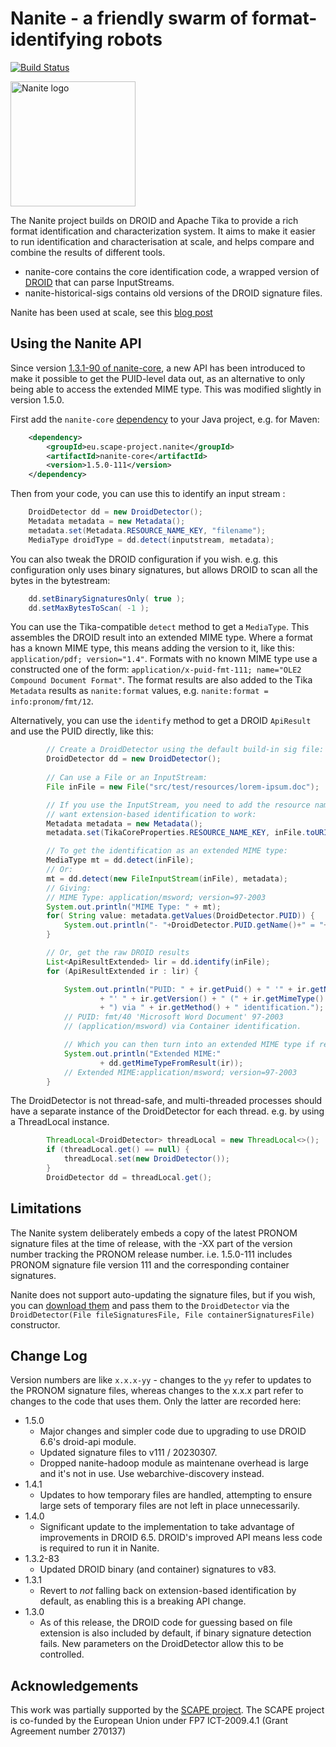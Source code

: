 Nanite - a friendly swarm of format-identifying robots
======================================================

[![Build Status](https://travis-ci.org/openpreserve/nanite.png?branch=master)](https://travis-ci.org/openpreserve/nanite)

<img src="https://github.com/openplanets/nanite/raw/master/docs/nanite_logo.png" alt="Nanite logo" width="200px" />

The Nanite project builds on DROID and Apache Tika to provide a rich format identification and characterization system. It aims to make it easier to run identification and characterisation at scale, and helps compare and combine the results of different tools.

* nanite-core contains the core identification code, a wrapped version of [DROID](https://github.com/digital-preservation/droid) that can parse InputStreams.
* nanite-historical-sigs contains old versions of the DROID signature files.

Nanite has been used at scale, see this [blog post](http://www.openplanetsfoundation.org/blogs/2014-05-28-weekend-nanite)

Using the Nanite API
--------------------

Since version [1.3.1-90 of nanite-core](http://search.maven.org/#artifactdetails|eu.scape-project.nanite|nanite-core|1.3.1-90|jar), a new API has been introduced to make it possible to get the PUID-level data out, as an alternative to only being able to access the extended MIME type. This was modified slightly in version 1.5.0.

First add the ```nanite-core``` [dependency](http://search.maven.org/#artifactdetails|eu.scape-project.nanite|nanite-core|1.5.0-111|jar) to your Java project, e.g. for Maven:

```xml
    <dependency>
        <groupId>eu.scape-project.nanite</groupId>
        <artifactId>nanite-core</artifactId>
        <version>1.5.0-111</version>
    </dependency>
```

Then from your code, you can use this to identify an input stream :

```java
    DroidDetector dd = new DroidDetector();
    Metadata metadata = new Metadata();
    metadata.set(Metadata.RESOURCE_NAME_KEY, "filename");
    MediaType droidType = dd.detect(inputstream, metadata);
```

You can also tweak the DROID configuration if you wish. e.g. this configuration only uses binary signatures, but allows DROID to scan all the bytes in the bytestream:

```java
    dd.setBinarySignaturesOnly( true );
    dd.setMaxBytesToScan( -1 );
```

You can use the Tika-compatible `detect` method to get a `MediaType`. This assembles the DROID result into an extended MIME type.  Where a format has a known MIME type, this means adding the version to it, like this: `application/pdf; version="1.4"`. Formats with no known MIME type use a constructed one of the form: `application/x-puid-fmt-111; name="OLE2 Compound Document Format"`. The format results are also added to the Tika `Metadata` results as `nanite:format` values, e.g. `nanite:format = info:pronom/fmt/12`.

Alternatively, you can use the `identify` method to get a DROID `ApiResult` and use the PUID directly, like this:

```java
        // Create a DroidDetector using the default build-in sig file:
        DroidDetector dd = new DroidDetector();
        
		// Can use a File or an InputStream:
		File inFile = new File("src/test/resources/lorem-ipsum.doc");

		// If you use the InputStream, you need to add the resource name if you
		// want extension-based identification to work:
		Metadata metadata = new Metadata();
		metadata.set(TikaCoreProperties.RESOURCE_NAME_KEY, inFile.toURI().toString());

		// To get the identification as an extended MIME type:
		MediaType mt = dd.detect(inFile);
		// Or:
		mt = dd.detect(new FileInputStream(inFile), metadata);
		// Giving:
		// MIME Type: application/msword; version=97-2003
		System.out.println("MIME Type: " + mt);
		for( String value: metadata.getValues(DroidDetector.PUID)) {
			System.out.println("- "+DroidDetector.PUID.getName()+" = "+ value);
		}

		// Or, get the raw DROID results
		List<ApiResultExtended> lir = dd.identify(inFile);
		for (ApiResultExtended ir : lir) {

			System.out.println("PUID: " + ir.getPuid() + " '" + ir.getName()
					+ "' " + ir.getVersion() + " (" + ir.getMimeType()
					+ ") via " + ir.getMethod() + " identification.");
			// PUID: fmt/40 'Microsoft Word Document' 97-2003
			// (application/msword) via Container identification.

			// Which you can then turn into an extended MIME type if required:
			System.out.println("Extended MIME:"
					+ dd.getMimeTypeFromResult(ir));
			// Extended MIME:application/msword; version=97-2003
		}    
```

The DroidDetector is not thread-safe, and multi-threaded processes should have a separate instance of the DroidDetector for each thread. e.g. by using a ThreadLocal instance.

```java
		ThreadLocal<DroidDetector> threadLocal = new ThreadLocal<>();
		if (threadLocal.get() == null) {
			threadLocal.set(new DroidDetector());
		}
		DroidDetector dd = threadLocal.get();
```

Limitations
-----------

The Nanite system deliberately embeds a copy of the latest PRONOM signature files at the time of release, with the -XX part of the version number tracking the PRONOM release number. i.e. 1.5.0-111 includes PRONOM signature file version 111 and the corresponding container signatures.

Nanite does not support auto-updating the signature files, but if you wish, you can [download them](https://www.nationalarchives.gov.uk/aboutapps/pronom/droid-signature-files.htm) and pass them to the ```DroidDetector``` via the ```DroidDetector(File fileSignaturesFile, File containerSignaturesFile)``` constructor.

Change Log
----------

Version numbers are like `x.x.x-yy` - changes to the `yy` refer to updates to the PRONOM signature files, whereas changes to the x.x.x part refer to changes to the code that uses them. Only the latter are recorded here:

* 1.5.0
    - Major changes and simpler code due to upgrading to use DROID 6.6's droid-api module.
    - Updated signature files to v111 / 20230307.
    - Dropped nanite-hadoop module as maintenane overhead is large and it's not in use. Use webarchive-discovery instead.
* 1.4.1
    - Updates to how temporary files are handled, attempting to ensure large sets of temporary files are not left in place unnecessarily.
* 1.4.0
    - Significant update to the implementation to take advantage of improvements in DROID 6.5. DROID's improved API means less code is required to run it in Nanite.
* 1.3.2-83
    * Updated DROID binary (and container) signatures to v83.
* 1.3.1
    - Revert to *not* falling back on extension-based identification by default, as enabling this is a breaking API change.
* 1.3.0
    - As of this release, the DROID code for guessing based on file extension is also included by default, if binary signature detection fails. New parameters on the DroidDetector allow this to be controlled.

Acknowledgements
----------------

This work was partially supported by the [SCAPE project](http://scape-project.eu/). The SCAPE project is co-funded by the European Union under FP7 ICT-2009.4.1 (Grant Agreement number 270137)
